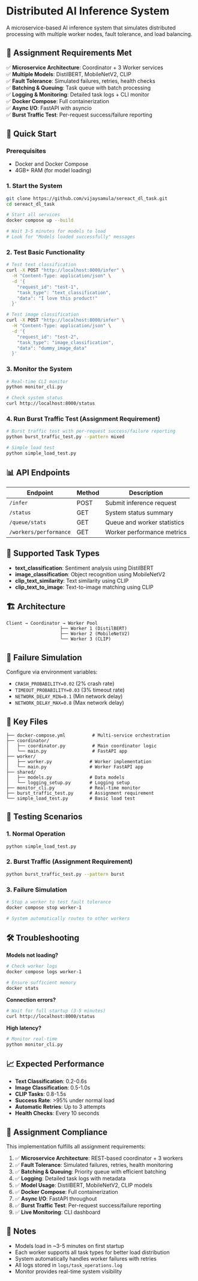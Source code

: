# Distributed AI Inference System

A microservice-based AI inference system that simulates distributed processing with multiple worker nodes, fault tolerance, and load balancing.

## 🎯 Assignment Requirements Met

✅ **Microservice Architecture**: Coordinator + 3 Worker services  
✅ **Multiple Models**: DistilBERT, MobileNetV2, CLIP  
✅ **Fault Tolerance**: Simulated failures, retries, health checks  
✅ **Batching & Queuing**: Task queue with batch processing  
✅ **Logging & Monitoring**: Detailed task logs + CLI monitor  
✅ **Docker Compose**: Full containerization  
✅ **Async I/O**: FastAPI with asyncio  
✅ **Burst Traffic Test**: Per-request success/failure reporting  

## 🚀 Quick Start

### Prerequisites
- Docker and Docker Compose
- 4GB+ RAM (for model loading)

### 1. Start the System
```bash
git clone https://github.com/vijaysamula/sereact_dl_task.git
cd sereact_dl_task

# Start all services
docker compose up --build

# Wait 3-5 minutes for models to load
# Look for "Models loaded successfully" messages
```

### 2. Test Basic Functionality
```bash
# Test text classification
curl -X POST "http://localhost:8000/infer" \
  -H "Content-Type: application/json" \
  -d '{
    "request_id": "test-1",
    "task_type": "text_classification",
    "data": "I love this product!"
  }'

# Test image classification
curl -X POST "http://localhost:8000/infer" \
  -H "Content-Type: application/json" \
  -d '{
    "request_id": "test-2", 
    "task_type": "image_classification",
    "data": "dummy_image_data"
  }'
```

### 3. Monitor the System
```bash
# Real-time CLI monitor
python monitor_cli.py

# Check system status
curl http://localhost:8000/status
```

### 4. Run Burst Traffic Test (Assignment Requirement)
```bash
# Burst traffic test with per-request success/failure reporting
python burst_traffic_test.py --pattern mixed

# Simple load test
python simple_load_test.py
```

## 📊 API Endpoints

| Endpoint | Method | Description |
|----------|--------|-------------|
| `/infer` | POST | Submit inference request |
| `/status` | GET | System status summary |
| `/queue/stats` | GET | Queue and worker statistics |
| `/workers/performance` | GET | Worker performance metrics |

## 🧪 Supported Task Types

- **text_classification**: Sentiment analysis using DistilBERT
- **image_classification**: Object recognition using MobileNetV2  
- **clip_text_similarity**: Text similarity using CLIP
- **clip_text_to_image**: Text-to-image matching using CLIP

## 🏗️ Architecture

```
Client → Coordinator → Worker Pool
                    ├── Worker 1 (DistilBERT)
                    ├── Worker 2 (MobileNetV2)  
                    └── Worker 3 (CLIP)
```

## 🔧 Failure Simulation

Configure via environment variables:
- `CRASH_PROBABILITY=0.02` (2% crash rate)
- `TIMEOUT_PROBABILITY=0.03` (3% timeout rate)
- `NETWORK_DELAY_MIN=0.1` (Min network delay)
- `NETWORK_DELAY_MAX=0.8` (Max network delay)

## 📁 Key Files

```
├── docker-compose.yml          # Multi-service orchestration
├── coordinator/
│   ├── coordinator.py          # Main coordinator logic
│   └── main.py                 # FastAPI app
├── worker/
│   ├── worker.py              # Worker implementation
│   └── main.py                # Worker FastAPI app
├── shared/
│   ├── models.py              # Data models
│   └── logging_setup.py       # Logging setup
├── monitor_cli.py             # Real-time monitor
├── burst_traffic_test.py      # Assignment requirement
└── simple_load_test.py        # Basic load test
```

## 🚨 Testing Scenarios

### 1. Normal Operation
```bash
python simple_load_test.py
```

### 2. Burst Traffic (Assignment Requirement)
```bash
python burst_traffic_test.py --pattern burst
```

### 3. Failure Simulation
```bash
# Stop a worker to test fault tolerance
docker compose stop worker-1

# System automatically routes to other workers
```

## 🛠️ Troubleshooting

**Models not loading?**
```bash
# Check worker logs
docker compose logs worker-1

# Ensure sufficient memory
docker stats
```

**Connection errors?**
```bash
# Wait for full startup (3-5 minutes)
curl http://localhost:8000/status
```

**High latency?**
```bash
# Monitor real-time
python monitor_cli.py
```

## 📈 Expected Performance

- **Text Classification**: 0.2-0.6s
- **Image Classification**: 0.5-1.0s
- **CLIP Tasks**: 0.8-1.5s
- **Success Rate**: >95% under normal load
- **Automatic Retries**: Up to 3 attempts
- **Health Checks**: Every 10 seconds

## 📝 Assignment Compliance

This implementation fulfills all assignment requirements:

1. ✅ **Microservice Architecture**: REST-based coordinator + 3 workers
2. ✅ **Fault Tolerance**: Simulated failures, retries, health monitoring
3. ✅ **Batching & Queuing**: Priority queue with efficient batching
4. ✅ **Logging**: Detailed task logs with metadata
5. ✅ **Model Usage**: DistilBERT, MobileNetV2, CLIP models
6. ✅ **Docker Compose**: Full containerization
7. ✅ **Async I/O**: FastAPI throughout
8. ✅ **Burst Traffic Test**: Per-request success/failure reporting
9. ✅ **Live Monitoring**: CLI dashboard

## 🙏 Notes

- Models load in ~3-5 minutes on first startup
- Each worker supports all task types for better load distribution
- System automatically handles worker failures with retries
- All logs stored in `logs/task_operations.log`
- Monitor provides real-time system visibility